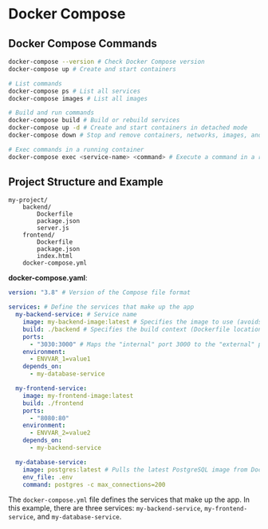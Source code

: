 # Docker Compose

## Docker Compose Commands

```bash
docker-compose --version # Check Docker Compose version
docker-compose up # Create and start containers

# List commands
docker-compose ps # List all services
docker-compose images # List all images

# Build and run commands
docker-compose build # Build or rebuild services
docker-compose up -d # Create and start containers in detached mode
docker-compose down # Stop and remove containers, networks, images, and volumes

# Exec commands in a running container
docker-compose exec <service-name> <command> # Execute a command in a running container
```

## Project Structure and Example

```
my-project/
    backend/
        Dockerfile
        package.json
        server.js
    frontend/
        Dockerfile
        package.json
        index.html
    docker-compose.yml
```

**docker-compose.yaml**:

```yaml
version: "3.8" # Version of the Compose file format

services: # Define the services that make up the app
  my-backend-service: # Service name
    image: my-backend-image:latest # Specifies the image to use (avoids <none> images in the Docker Desktop UI)
    build: ./backend # Specifies the build context (Dockerfile location)
    ports:
      - "3030:3000" # Maps the "internal" port 3000 to the "external" port 3030
    environment:
      - ENVVAR_1=value1
    depends_on:
      - my-database-service

  my-frontend-service:
    image: my-frontend-image:latest
    build: ./frontend
    ports:
      - "8080:80"
    environment:
      - ENVVAR_2=value2
    depends_on:
      - my-backend-service

  my-database-service:
    image: postgres:latest # Pulls the latest PostgreSQL image from Docker Hub
    env_file: .env
    command: postgres -c max_connections=200
```

The `docker-compose.yml` file defines the services that make up the app.
In this example, there are three services: `my-backend-service`, `my-frontend-service`, and `my-database-service`.
